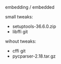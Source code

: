 embedding / embedded

small tweaks:

* setuptools-36.6.0.zip
* libffi git


wihout tweaks:
* cffi git
* pycparser-2.18.tar.gz

